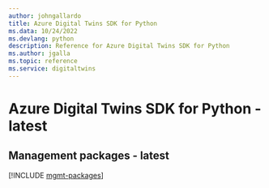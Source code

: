 ```yaml
---
author: johngallardo
title: Azure Digital Twins SDK for Python
ms.data: 10/24/2022
ms.devlang: python
description: Reference for Azure Digital Twins SDK for Python
ms.author: jgalla
ms.topic: reference
ms.service: digitaltwins
---
```

# Azure Digital Twins SDK for Python - latest

## Management packages - latest
[!INCLUDE [mgmt-packages](digital-twins-mgmt-index.md)]